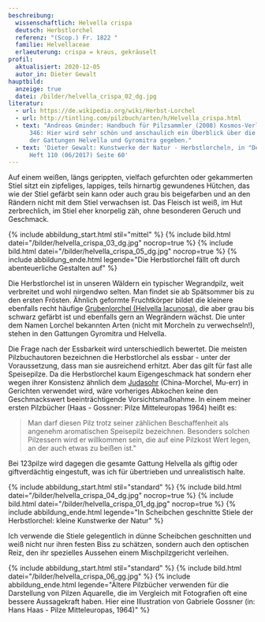 ```yaml
---
beschreibung:
  wissenschaftlich: Helvella crispa
  deutsch: Herbstlorchel
  referenz: "(Scop.) Fr. 1822 "
  familie: Helvellaceae
  erlaeuterung: crispa = kraus, gekräuselt
profil:
  aktualisiert: 2020-12-05
  autor_in: Dieter Gewalt
hauptbild:
  anzeige: true
  datei: /bilder/helvella_crispa_02_dg.jpg
literatur:
  - url: https://de.wikipedia.org/wiki/Herbst-Lorchel
  - url: http://tintling.com/pilzbuch/arten/h/Helvella_crispa.html
  - text: "Andreas Gminder: Handbuch für Pilzsammler (2008) Kosmos-Verlag, Seite
      346: Hier wird sehr schön und anschaulich ein Überblick über die Lorcheln
      der Gattungen Helvella und Gyromitra gegeben."
  - text: 'Dieter Gewalt: Kunstwerke der Natur - Herbstlorcheln, in "Der Tintling"
      Heft 110 (06/2017) Seite 60'
---
```

Auf einem weißen, längs gerippten, vielfach gefurchten oder gekammerten Stiel sitzt ein zipfeliges, lappiges, teils hirnartig gewundenes Hütchen, das wie der Stiel gefärbt sein kann oder auch grau bis beigefarben und an den Rändern nicht mit dem Stiel verwachsen ist. Das Fleisch ist weiß, im Hut zerbrechlich, im Stiel eher knorpelig zäh, ohne besonderen Geruch und Geschmack.

{% include abbildung_start.html stil="mittel" %}
{% include bild.html datei="/bilder/helvella_crispa_03_dg.jpg" nocrop=true %}
{% include bild.html datei="/bilder/helvella_crispa_05_dg.jpg" nocrop=true %}
{% include abbildung_ende.html legende="Die Herbstlorchel fällt oft durch abenteuerliche Gestalten auf" %}

Die Herbstlorchel ist in unseren Wäldern ein typischer Wegrandpilz, weit verbreitet und wohl nirgendwo selten. Man findet sie ab Spätsommer bis zu den ersten Frösten. Ähnlich geformte Fruchtkörper bildet die kleinere ebenfalls recht häufige [Grubenlorchel (Helvella lacunosa)](/pilze/helvella-lacunosa-grubenlorchel),  die aber grau bis schwarz gefärbt ist und ebenfalls gern an Wegrändern wächst. Die unter dem Namen Lorchel bekannten Arten (nicht mit Morcheln zu verwechseln!), stehen in den Gattungen Gyromitra und Helvella. 

Die Frage nach der Essbarkeit wird unterschiedlich bewertet. Die meisten Pilzbuchautoren bezeichnen die Herbstlorchel als essbar - unter der Voraussetzung, dass man sie ausreichend erhitzt. Aber das gilt für fast alle Speisepilze. Da die Herbstlorchel kaum Eigengeschmack hat sondern eher wegen ihrer Konsistenz ähnlich dem [Judasohr](/pilze/auricularia-auricula-judae-judasohr) (China-Morchel, Mu-err) in Gerichten verwendet wird, wäre vorheriges Abkochen keine den Geschmackswert beeinträchtigende Vorsichtsmaßnahme. In einem meiner ersten Pilzbücher (Haas - Gossner: Pilze Mitteleuropas 1964) heißt es:

> Man darf diesen Pilz trotz seiner zählichen Beschaffenheit als angenehm aromatischen Speisepilz bezeichnen. Besonders solchen Pilzessern wird er willkommen sein, die auf eine Pilzkost Wert legen, an der auch etwas zu beißen ist."

Bei 123pilze wird dagegen die gesamte Gattung Helvella als giftig oder giftverdächtig eingestuft, was ich für übertrieben und unrealistisch halte. 

{% include abbildung_start.html stil="standard" %}
{% include bild.html datei="/bilder/helvella_crispa_04_dg.jpg" nocrop=true %}
{% include bild.html datei="/bilder/helvella_crispa_01_dg.jpg" nocrop=true %}
{% include abbildung_ende.html legende="In Scheibchen geschnitte Stiele der Herbstlorchel: kleine Kunstwerke der Natur" %}

Ich verwende die Stiele gelegentlich in dünne Scheibchen geschnitten und weiß nicht nur ihren festen Biss zu schätzen, sondern auch den optischen Reiz, den ihr spezielles Aussehen einem Mischpilzgericht verleihen.

{% include abbildung_start.html stil="standard" %}
{% include bild.html datei="/bilder/helvella_crispa_06_gg.jpg" %}
{% include abbildung_ende.html legende="Ältere Pilzbücher verwenden für die Darstellung von Pilzen Aquarelle, die im Vergleich mit Fotografien oft eine bessere Aussagekraft haben. Hier eine Illustration  von Gabriele Gossner (in: Hans Haas - Pilze Mitteleuropas, 1964)" %}